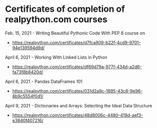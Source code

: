# Certificates of completion of realpython.com courses 

Feb. 15, 2021 - Writing Beautiful Pythonic Code With PEP 8 course on 

- https://realpython.com/certificates/d7fca909-b22f-4cd9-9701-94e139594d9d/

April 6, 2021 - Working With Linked Lists in Python 

- https://realpython.com/certificates/df69d79a-977f-434d-a2d6-fa73f8b8420d/

April 6, 2021 - Pandas DataFrames 101

- https://realpython.com/certificates/031d2a9c-1895-43c8-9e96-8b9c5554f0d1/

April 9, 2021 - Dictionaries and Arrays: Selecting the Ideal Data Structure

- https://realpython.com/certificates/48d8006c-4480-419d-aef3-e3840f407216/


